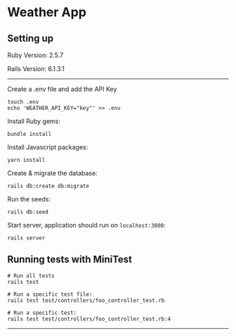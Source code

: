 # Weather App

## Setting up

Ruby Version: 2.5.7

Rails Version: 6.1.3.1

---

Create a .env file and add the API Key
```
touch .env
echo 'WEATHER_API_KEY="key"' >> .env
```

Install Ruby gems:
```
bundle install
```

Install Javascript packages:
```
yarn install
```

Create & migrate the database:
```
rails db:create db:migrate
```

Run the seeds:
```
rails db:seed
```

Start server, application should run on `localhost:3000`:
```
rails server
```

## Running tests with MiniTest

```
# Run all tests
rails test

# Run a specific test file:
rails test test/controllers/foo_controller_test.rb

# Run a specific test:
rails test test/controllers/foo_controller_test.rb:4
```

---
